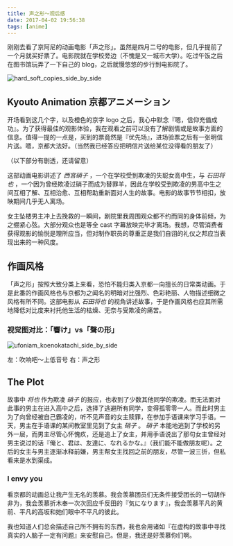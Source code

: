 ```yaml
---
title: 声之形～观后感
date: 2017-04-02 19:56:38
tags: [anime]
---
```


刚刚去看了京阿尼的动画电影「声之形」。虽然是四月二号的电影，但几乎提前了一个月就买好票了。电影院就在学校旁边（不愧是又一城市大学）。吃过午饭之后在图书馆玩弄了一下自己的 blog，之后就慢悠悠的步行到电影院了。

![hard_soft_copies_side_by_side](/2017/hard_soft_copies_side_by_side.png)

## Kyouto Animation 京都アニメーション
开场看到这几个字，以及橙色的京字 logo 之后，我心中默念『嗯，信仰充值成功』。为了获得最佳的观影体验，我在观看之前可以没有了解剧情或是故事方面的信息。值得一提的一点是，买到的票竟然是『优先场』，进场验票之后有一张明信片送。嗯，京都大法好。（当然我已经答应把明信片送给某位没得看的朋友了）

（以下部分有剧透，还请留意）

这部动画电影讲述了 _西宮硝子_ ，一个在学校受到欺凌的失聪女高中生，与 _石田将也_ ，一个因为曾经欺凌过硝子而成为替罪羊，因此在学校受到欺凌的男高中生之间互相了解、互相治愈、互相帮助重新面对人生的故事。电影的故事节节相扣，放映期间几乎无人离场。

女主坠楼男主冲上去挽救的一瞬间，剧院里我周围观众都不约而同的身体前倾，为之绷紧心弦。大部分观众也是等全 cast 字幕放映完毕才离场。我想，尽管消费者获得观影的愉悦是理所应当，但对制作职员的尊重正是我们自诩的礼仪之邦应当表现出来的一种风度。

## 作画风格
「声之形」按照大致分类上来看，恐怕不能归类入京都一向擅长的日常类动画。于是此番的作画风格也与京都为之闻名的明暗对比强烈、色彩艳丽、人物描述细微之风格有所不同。这部电影从 _石田将也_ 的视角讲述故事，于是作画风格也应其所需地降低对比度来衬托他生活的枯燥、无奈与受欺凌的痛苦。

### 视觉图对比：「響け」vs「聲の形」
![ufoniam_koenokatachi_side_by_side](/2017/ufoniam_koenokatachi_side_by_side.png)

左：吹响吧～上低音号
右：声之形

## The Plot
故事中 _将也_ 作为欺凌 _硝子_ 的报应，也收到了少数其他同学的欺凌。而无法面对此事的男主在进入高中之后，选择了逃避所有同学，变得孤零零一人。而此时男主为了向曾经被自己霸凌的，听不见声音的女主赎罪，在参加手语课来学习手语。一天，男主在手语课的某间教室里见到了女主 _硝子_ 。 _硝子_ 本能地逃到了学校的另外一层，而男主尽管心怀愧疚，还是追上了女主，并用手语说出了那句女主曾经对男主说过的话『俺と、君は、友達に、なれるかな。』（我们能不能做朋友呢）。之后的女主与男主逐渐冰释前嫌，男主帮女主找回之前的朋友，尽管一波三折，但私看来是水到渠成。

### I envy you
看京都的动画总让我产生无名的羡慕。我会羡慕团员们无条件接受团长的一切胡作非为，我会羡慕折木奉一次次回应千反田的『気になります』，我会羡慕平凡的黄前、平凡的高坂和她们眼中不平凡的彼此。

我也知道人们总会描述自己所不拥有的东西，我也会用诸如『在虚构的故事中寻找真实的人脑子一定有问题』来安慰自己。但是，我还是好羡慕你们啊。

